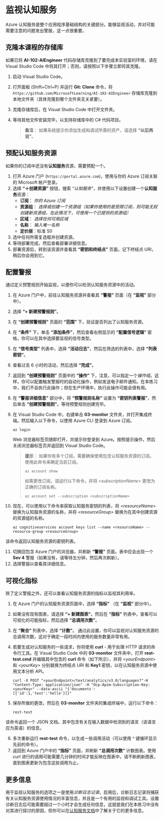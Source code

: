﻿---
lab:
    title: '监视认知服务'
    module: '模块 2 - 使用认知服务开发 AI 应用'
---

# 监视认知服务

Azure 认知服务是整个应用程序基础结构的关键部分。能够监视活动，并对可能需要注意的问题发出警报，这一点很重要。

## 克隆本课程的存储库

如果已将 **AI-102-AIEngineer** 代码存储库克隆到了要完成本实验室的环境，请在 Visual Studio Code 中将其打开；否则，请按照以下步骤立即将其克隆。

1. 启动 Visual Studio Code。
2. 打开面板 (Shift+Ctrl+P) 并运行 **Git: Clone** 命令，将 `https://github.com/MicrosoftLearning/AI-102-AIEngineer` 存储库克隆到本地文件夹（具体克隆到哪个文件夹无关紧要）。
3. 克隆存储库后，在 Visual Studio Code 中打开文件夹。
4. 等待其他文件安装完毕，以支持存储库中的 C# 代码项目。

    > **备注**： 如果系统提示你添加生成和调试所需的资产，请选择 **“以后再说”**。

## 预配认知服务资源

如果你的订阅中还没有**认知服务**资源，需要预配一个。

1. 打开 Azure 门户 (`https://portal.azure.com`)，使用与你的 Azure 订阅关联的 Microsoft 帐户登录。
2. 选择 **“&#65291;创建资源”** 按钮，搜索 *“认知服务”*，并使用以下设置创建一个**认知服务**资源：
    - **订阅**： *你的 Azure 订阅*
    - **资源组**： *选择或创建一个资源组（如果你使用的是受限订阅，则可能无权创建新资源组，在此情况下，可使用一个已提供的资源组）*
    - **区域**： *选择任何可用区域*
    - **名称**： *输入唯一名称*
    - **定价层**：标准 S0
3. 选中任何所需复选框并创建资源。
4. 等待部署完成，然后查看部署详细信息。
5. 部署资源后，转到该资源并查看其 **“密钥和终结点”** 页面。记下终结点 URI，稍后你会用到它。

## 配置警报

通过定义预警规则开始监视，以便你可以检测认知服务资源中的活动。

1. 在 Azure 门户中，前往认知服务资源并查看其 **“警报”** 页面（在 **“监视”** 部分中）。
2. 选择 **“+ 新建预警规则”**。
3. 在 **“创建预警规则”** 页面的 **“范围”** 下，验证是否列出了认知服务资源。
4. 在 **“条件”** 下，单击 **“添加条件”**，然后查看右侧显示的 **“配置信号逻辑”** 窗格，你可以在其中选择要监视的信号类型。
5. 在 **“信号类型”** 列表中，选择 **“活动日志”**，然后在筛选的列表中，选择 **“列表密钥”**。
6. 查看过去 6 小时的活动，然后选择 **“完成”**。
7. 返回到 **“创建预警规则”** 页面中的 **“操作”** 下，注意，可以指定一个*操作组*。这样，你可以配置触发警报时的自动化操作，例如发送电子邮件通知。在本练习中，我们不会执行此操作；但在生产环境中，执行此操作可能会很有用。
8. 在 **“警报详细信息”** 部分中，将 **“预警规则名称”** 设置为 **“密钥列表警报”**，然后单击 **“创建预警规则”**。等待预警规则创建完毕。
9. 在 Visual Studio Code 中，右键单击 **03-monitor** 文件夹，并打开集成终端。然后输入以下命令，以使用 Azure CLI 登录到 Azure 订阅。

    ```
    az login
    ```

    Web 浏览器标签页随即打开，并提示你登录到 Azure。按照提示操作，然后关闭浏览器标签页并返回到 Visual Studio Code。

    > **提示**： 如果你有多个订阅，需要确保使用包含认知服务资源的订阅。  使用此命令来确定当前订阅。
    >
    > ```
    > az account show
    > ```
    >
    > 如需更改订阅，请运行以下命令，并将 *&lt;subscriptionName&gt;* 更改为正确的订阅名称。
    >
    > ```
    > az account set --subscription <subscriptionName>
    > ```

10. 现在，可以使用以下命令来获取认知服务密钥的列表，将 *&lt;resourceName&gt;* 替换为认知服务资源的名称，并将 *&lt;resourceGroup&gt;* 替换为在其中创建资源的资源组的名称。

    ```
    az cognitiveservices account keys list --name <resourceName> --resource-group <resourceGroup>
    ```

该命令返回认知服务资源的密钥列表。

11. 切换回包含 Azure 门户的浏览器，并刷新 **“警报”** 页面。表中应会出现一个 **Sev 4** 警报（如果没有，请等待五分钟，然后再次刷新）。
12. 选择警报以查看其详细信息。

## 可视化指标

除了定义警报之外，还可以查看认知服务资源的指标以监视其利用率。

1. 在 Azure 门户的认知服务资源页面中，选择 **“指标”** （在 **“监视”** 部分中）。
2. 如果没有现有图表，请选择 **“+ 新建图表”**。然后在 **“指标”** 列表中，查看可以可视化的可能指标，然后选择 **“总调用次数”**。
3. 在 **“聚合”** 列表中，选择 **“计数”**。  通过此设置，你可以监视对认知服务资源的总调用次数，这对于确定一段时间内使用的服务数量非常有用。
4. 若要生成对认知服务的一些请求，你将使用 **curl**  -  用于处理 HTTP 请求的命令行工具。在 Visual Studio Code 中的 **03-monitor** 文件夹中，打开 **rest-test.cmd** 并编辑其中包含的 **curl** 命令（如下所示），并将 *&lt;yourEndpoint&gt;* 和 *&lt;yourKey&gt;* 分别替换为终结点 URI 和 **Key1** 密钥，以在认知服务资源中使用文本分析 API。

    ```
    curl -X POST "<yourEndpoint>/text/analytics/v3.0/languages?"-H "Content-Type: application/json" -H "Ocp-Apim-Subscription-Key: <yourKey>" --data-ascii "{'documents':           [{'id':1,'text':'hello'}]}"
    ```

5. 保存所做的更改，然后在 **03-monitor** 文件夹的集成终端中，运行以下命令：

    ```
    rest-test
    ```

该命令返回一个 JSON 文档，其中包含有关在输入数据中检测到的语言（该语言应为英语）的信息。

6. 多次重新运行 **rest-test** 命令，以生成一些调用活动（可以使用 ^ 键循环显示先前的命令）。
7. 返回到 Azure 门户中的 **“指标”** 页面，并刷新 **“总调用次数”** 计数图表。使用 *curl* 进行的调用可能需要几分钟的时间才能反映在图表中，请不断刷新图表，直到图表更新为包含这些调用为止。

## 更多信息

用于监视认知服务的选项之一是使用*诊断日志记录*。启用后，诊断日志记录将捕获有关认知服务资源使用情况的丰富信息，并且是一个有用的监视和调试工具。设置诊断日志后可能需要超过一个小时才会生成任何信息，这就是我们在本练习中没有对其进行探讨的原因，但你可以在[认知服务文档](https://docs.microsoft.com/azure/cognitive-services/diagnostic-logging)中了解关于它的更多信息。

